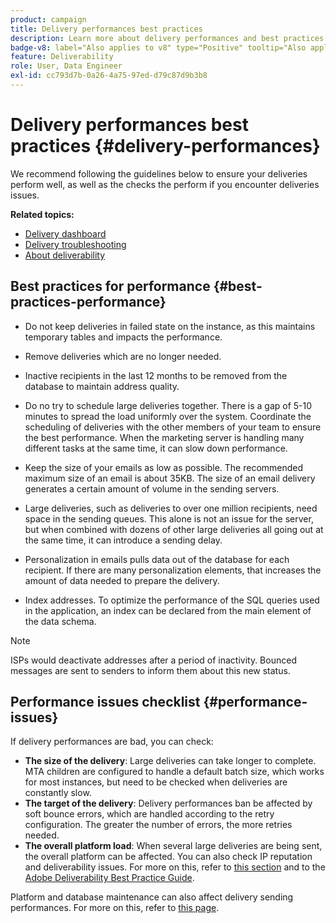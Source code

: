 ```yaml
---
product: campaign
title: Delivery performances best practices
description: Learn more about delivery performances and best practices
badge-v8: label="Also applies to v8" type="Positive" tooltip="Also applies to Campaign v8"
feature: Deliverability
role: User, Data Engineer
exl-id: cc793d7b-0a26-4a75-97ed-d79c87d9b3b8
---
```

# Delivery performances best practices {#delivery-performances}

We recommend following the guidelines below to ensure your deliveries perform well, as well as the checks the perform if you encounter deliveries issues.

**Related topics:**

* [Delivery dashboard](delivery-dashboard.md)
* [Delivery troubleshooting](delivery-troubleshooting.md)
* [About deliverability](about-deliverability.md)

## Best practices for performance {#best-practices-performance}

* Do not keep deliveries in failed state on the instance, as this maintains temporary tables and impacts the performance.

* Remove deliveries which are no longer needed.

* Inactive recipients in the last 12 months to be removed from the database to maintain address quality.

* Do no try to schedule large deliveries together. There is a gap of 5-10 minutes to spread the load uniformly over the system. Coordinate the scheduling of deliveries with the other members of your team to ensure the best performance. When the marketing server is handling many different tasks at the same time, it can slow down performance.

* Keep the size of your emails as low as possible. The recommended maximum size of an email is about 35KB. The size of an email delivery generates a certain amount of volume in the sending servers.

* Large deliveries, such as deliveries to over one million recipients, need space in the sending queues. This alone is not an issue for the server, but when combined with dozens of other large deliveries all going out at the same time, it can introduce a sending delay.

* Personalization in emails pulls data out of the database for each recipient. If there are many personalization elements, that increases the amount of data needed to prepare the delivery.

* Index addresses. To optimize the performance of the SQL queries used in the application, an index can be declared from the main element of the data schema.

>[!NOTE]
>
>ISPs would deactivate addresses after a period of inactivity. Bounced messages are sent to senders to inform them about this new status.

## Performance issues checklist {#performance-issues}

If delivery performances are bad, you can check:

* **The size of the delivery**: Large deliveries can take longer to complete. MTA children are configured to handle a default batch size, which works for most instances, but need to be checked when deliveries are constantly slow.
* **The target of the delivery**: Delivery performances ban be affected by soft bounce errors, which are handled according to the retry configuration. The greater the number of errors, the more retries needed. 
* **The overall platform load**: When several large deliveries are being sent, the overall platform can be affected. You can also check IP reputation and deliverability issues. For more on this, refer to [this section](about-deliverability.md) and to the [Adobe Deliverability Best Practice Guide](https://experienceleague.adobe.com/docs/deliverability-learn/deliverability-best-practice-guide/introduction.html).

Platform and database maintenance can also affect delivery sending performances. For more on this, refer to [this page](../../production/using/database-performances.md).
